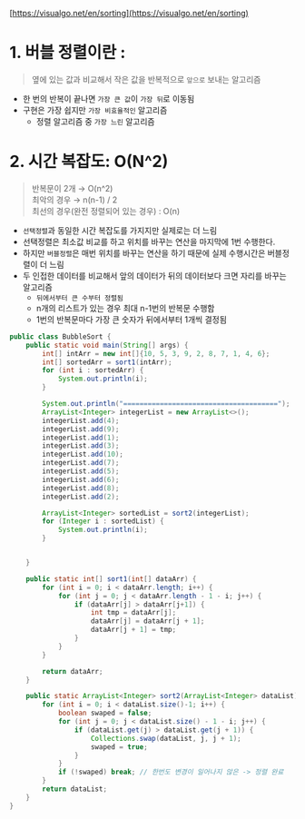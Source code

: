 [https://visualgo.net/en/sorting](https://visualgo.net/en/sorting)

# 1. 버블 정렬이란 :
>   옆에 있는 값과 비교해서 작은 값을 반복적으로 `앞으로` 보내는 알고리즘
- 한 번의 반복이 끝나면 `가장 큰 값`이 `가장 뒤`로 이동됨
- 구현은 가장 쉽지만 `가장 비효율적인` 알고리즘  
  - 정렬 알고리즘 중 `가장 느린` 알고리즘

# 2. 시간 복잡도: O(N^2)
> 반복문이 2개 → O(n^2) <br/>
> 최악의 경우 → n(n-1) / 2 <br/>
> 최선의 경우(완전 정렬되어 있는 경우) : O(n) <br/>
- `선택정렬`과 동일한 시간 복잡도를 가지지만 실제로는 더 느림
- 선택정렬은 최소값 비교를 하고 위치를 바꾸는 연산을  마지막에 1번 수행한다.   
- 하지만 `버블정렬`은 매번 위치를 바꾸는 연산을 하기 때문에 실제 수행시간은 버블정렬이 더 느림
-   두 인접한 데이터를 비교해서 앞의 데이터가 뒤의 데이터보다 크면 자리를 바꾸는 알고리즘
    -   `뒤에서부터 큰 수부터 정렬됨`
    -   n개의 리스트가 있는 경우 최대 n-1번의 반복문 수행함
    -   1번의 반복문마다 가장 큰 숫자가 뒤에서부터 1개씩 결정됨

```java
public class BubbleSort {
    public static void main(String[] args) {
        int[] intArr = new int[]{10, 5, 3, 9, 2, 8, 7, 1, 4, 6};
        int[] sortedArr = sort1(intArr);
        for (int i : sortedArr) {
            System.out.println(i);
        }

        System.out.println("======================================");
        ArrayList<Integer> integerList = new ArrayList<>();
        integerList.add(4);
        integerList.add(9);
        integerList.add(1);
        integerList.add(3);
        integerList.add(10);
        integerList.add(7);
        integerList.add(5);
        integerList.add(6);
        integerList.add(8);
        integerList.add(2);

        ArrayList<Integer> sortedList = sort2(integerList);
        for (Integer i : sortedList) {
            System.out.println(i);
        }


    }

    public static int[] sort1(int[] dataArr) {
        for (int i = 0; i < dataArr.length; i++) {
            for (int j = 0; j < dataArr.length - 1 - i; j++) {
                if (dataArr[j] > dataArr[j+1]) {
                    int tmp = dataArr[j];
                    dataArr[j] = dataArr[j + 1];
                    dataArr[j + 1] = tmp;
                }
            }
        }

        return dataArr;
    }

    public static ArrayList<Integer> sort2(ArrayList<Integer> dataList) {
        for (int i = 0; i < dataList.size()-1; i++) {
            boolean swaped = false;
            for (int j = 0; j < dataList.size() - 1 - i; j++) {
                if (dataList.get(j) > dataList.get(j + 1)) {
                    Collections.swap(dataList, j, j + 1);
                    swaped = true;
                }
            }
            if (!swaped) break; // 한번도 변경이 일어나지 않은 -> 정렬 완료
        }
        return dataList;
    }
}
```